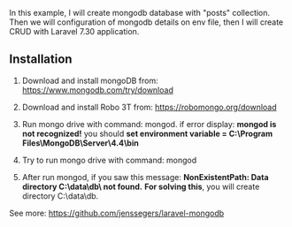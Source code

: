 In this example, I will create mongodb database with "posts" collection. Then we will configuration of mongodb details on env file, then I will create CRUD with Laravel 7.30 application.

## Installation

1. Download and install mongoDB from: https://www.mongodb.com/try/download

2. Download and install Robo 3T from: https://robomongo.org/download
   
3. Run mongo drive with command: mongod.
if error display: **mongod is not recognized!**
you should **set environment variable = C:\Program Files\MongoDB\Server\4.4\bin**

4. Try to run mongo drive with command: mongod

5. After run mongod, if you saw this message: **NonExistentPath: Data directory C:\data\db\ not found.**
**For solving this**, you will create directory C:\data\db.

See more:
https://github.com/jenssegers/laravel-mongodb
